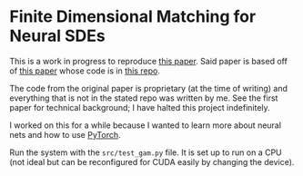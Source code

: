 # Finite Dimensional Matching for Neural SDEs

This is a work in progress to reproduce [this paper](https://arxiv.org/abs/2410.03973). Said paper is based off of [this paper](https://arxiv.org/abs/2102.03657) whose code is in [this repo](https://github.com/google-research/torchsde/blob/master/examples/sde_gan.py). 

The code from the original paper is proprietary (at the time of writing) and everything that is not in the stated repo was written by me. See the first paper for technical background; I have halted this project indefinitely.

I worked on this for a while because I wanted to learn more about neural nets and how to use [PyTorch](https://pytorch.org/).

Run the system with the `src/test_gam.py` file. It is set up to run on a CPU (not ideal but can be reconfigured for CUDA easily by changing the device).
